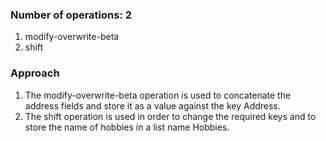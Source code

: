 ### Number of operations: 2
1. modify-overwrite-beta
2. shift

### Approach
1. The modify-overwrite-beta operation is used to concatenate the address fields and store it as a value against the key Address.
2. The shift operation is used in order to change the required keys and to store the name of hobbies in a list name Hobbies.